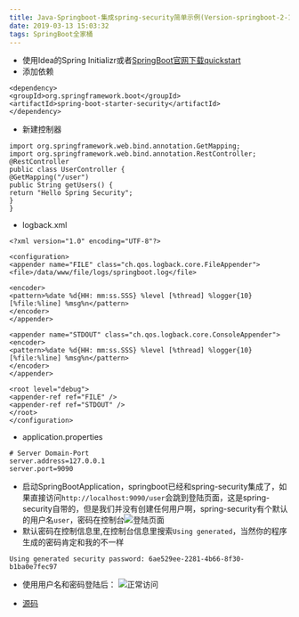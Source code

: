 ```yaml
---
title: Java-Springboot-集成spring-security简单示例(Version-springboot-2-1-3-RELEASE
date: 2019-03-13 15:03:32
tags: SpringBoot全家桶
---
```

+ 使用Idea的Spring Initializr或者[SpringBoot官网下载quickstart](https://start.spring.io/)
+ 添加依赖
```
<dependency>
<groupId>org.springframework.boot</groupId>
<artifactId>spring-boot-starter-security</artifactId>
</dependency>
```
+ 新建控制器
```
import org.springframework.web.bind.annotation.GetMapping;
import org.springframework.web.bind.annotation.RestController;
@RestController
public class UserController {
@GetMapping("/user")
public String getUsers() {
return "Hello Spring Security";
}
}
```
+ logback.xml
```
<?xml version="1.0" encoding="UTF-8"?>

<configuration>
<appender name="FILE" class="ch.qos.logback.core.FileAppender">
<file>/data/www/file/logs/springboot.log</file>

<encoder>
<pattern>%date %d{HH: mm:ss.SSS} %level [%thread] %logger{10} [%file:%line] %msg%n</pattern>
</encoder>
</appender>

<appender name="STDOUT" class="ch.qos.logback.core.ConsoleAppender">
<encoder>
<pattern>%date %d{HH: mm:ss.SSS} %level [%thread] %logger{10} [%file:%line] %msg%n</pattern>
</encoder>
</appender>

<root level="debug">
<appender-ref ref="FILE" />
<appender-ref ref="STDOUT" />
</root>
</configuration>
```
+ application.properties
```
# Server Domain-Port
server.address=127.0.0.1
server.port=9090
```
+ 启动SpringBootApplication，springboot已经和spring-security集成了，如果直接访问`http://localhost:9090/user`会跳到登陆页面，这是spring-security自带的，但是我们并没有创建任何用户啊，spring-security有个默认的用户名`user`，密码在控制台![登陆页面](https://upload-images.jianshu.io/upload_images/5143802-623559782ac1ee40.png?imageMogr2/auto-orient/strip%7CimageView2/2/w/1240)
+ 默认密码在控制信息里,在控制台信息里搜索`Using generated`，当然你的程序生成的密码肯定和我的不一样
```
Using generated security password: 6ae529ee-2281-4b66-8f30-b1ba0e7fec97
```
+ 使用用户名和密码登陆后：
![正常访问](https://upload-images.jianshu.io/upload_images/5143802-e344f72a1bc82b00.png?imageMogr2/auto-orient/strip%7CimageView2/2/w/1240)

+ [源码](https://gitee.com/micocube/springboot-security/tree/master/1_quickstart)
